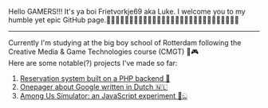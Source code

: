 Hello GAMERS!!! It's ya boi Frietvorkje69 aka Luke. I welcome you to my humble yet epic GitHub page.🤣🤣😝🤪🤯😳🤭😯😯😯😯😲😬😬😬😩😠🥶😎😎😎😎😂😂🤣🤣🤣🤣🤣
***
Currently I'm studying at the big boy school of Rotterdam following the Creative Media & Game Technologies course (CMGT) 👾🎮<br/>
 Here are some notable(?) projects I've made so far:

1. <a href="https://github.com/Frietvorkje69/CLE02.Finalized">Reservation system built on a PHP backend 🧠</a>
2. <a href="https://github.com/Frietvorkje69/CLE01">Onepager about Google written in Dutch 🇳🇱</a>
3. <a href="https://github.com/Frietvorkje69/AmongUsSimulator">Among Us Simulator: an JavaScript experiment 📮ඞ</a>
